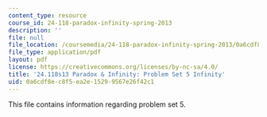 ```yaml
---
content_type: resource
course_id: 24-118-paradox-infinity-spring-2013
description: ''
file: null
file_location: /coursemedia/24-118-paradox-infinity-spring-2013/0a6cdf8ec8f5ea2e15299567e26f42c1_MIT24_118S13_ProbSet5.pdf
file_type: application/pdf
layout: pdf
license: https://creativecommons.org/licenses/by-nc-sa/4.0/
title: '24.118s13 Paradox & Infinity: Problem Set 5 Infinity'
uid: 0a6cdf8e-c8f5-ea2e-1529-9567e26f42c1
---
```

This file contains information regarding problem set 5.